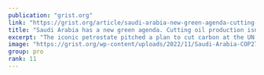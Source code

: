 ```yaml
---
publication: "grist.org"
link: "https://grist.org/article/saudi-arabia-new-green-agenda-cutting-oil-production-not-part-cop27/"
title: "Saudi Arabia has a new green agenda. Cutting oil production isn't part of it."
excerpt: "The iconic petrostate pitched a plan to cut carbon at the UN climate summit in Egypt. And it’s soaked in oil."
image: "https://grist.org/wp-content/uploads/2022/11/Saudi-Arabia-COP27.jpg"
group: pro
rank: 11
---
```


